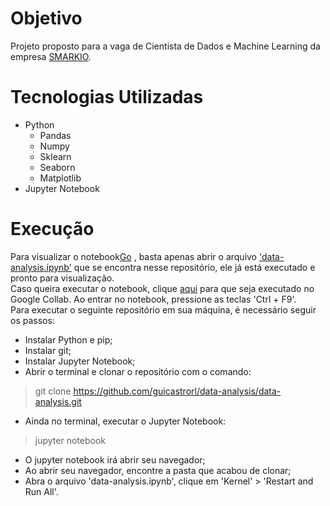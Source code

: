 # Objetivo
Projeto proposto para a vaga de Cientista de Dados e Machine Learning da empresa [SMARKIO](https://smarkio.com.br).

# Tecnologias Utilizadas
* Python
  * Pandas
  * Numpy
  * Sklearn
  * Seaborn
  * Matplotlib
* Jupyter Notebook

# Execução
Para visualizar o notebook<a href="http://stackoverflow.com" target="_blank">Go</a>
, basta apenas abrir o arquivo ['data-analysis.ipynb'](https://github.com/guicastrorl/data-analysis/blob/main/data-analysis.ipynb) que se encontra nesse repositório, ele já está executado e pronto para visualização.<br>
Caso queira executar o notebook, clique [aqui](https://colab.research.google.com/drive/1MplHh9Cd5mVTXstdcw-nmi7VsrBt_tU2?usp=sharing) para que seja executado no Google Collab. Ao entrar no notebook, pressione as teclas 'Ctrl + F9'.<br>
Para executar o seguinte repositório em sua máquina, é necessário seguir os passos:<br>
* Instalar Python e pip;
* Instalar git;
* Instalar Jupyter Notebook;
* Abrir o terminal e clonar o repositório com o comando:
> git clone https://github.com/guicastrorl/data-analysis/data-analysis.git
* Ainda no terminal, executar o Jupyter Notebook:
> jupyter notebook
* O jupyter notebook irá abrir seu navegador;
* Ao abrir seu navegador, encontre a pasta que acabou de clonar;
* Abra o arquivo 'data-analysis.ipynb', clique em 'Kernel' > 'Restart and Run All'.
